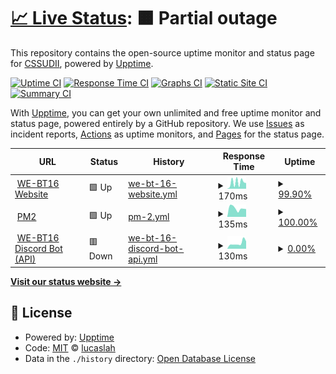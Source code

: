 # [📈 Live Status](https://cssudii.github.io/uptime): <!--live status--> **🟧 Partial outage**

This repository contains the open-source uptime monitor and status page for [CSSUDII](https://cssudii.tk), powered by [Upptime](https://github.com/upptime/upptime).

[![Uptime CI](https://github.com/koj-co/upptime/workflows/Uptime%20CI/badge.svg)](https://github.com/koj-co/upptime/actions?query=workflow%3A%22Uptime+CI%22)
[![Response Time CI](https://github.com/koj-co/upptime/workflows/Response%20Time%20CI/badge.svg)](https://github.com/koj-co/upptime/actions?query=workflow%3A%22Response+Time+CI%22)
[![Graphs CI](https://github.com/koj-co/upptime/workflows/Graphs%20CI/badge.svg)](https://github.com/koj-co/upptime/actions?query=workflow%3A%22Graphs+CI%22)
[![Static Site CI](https://github.com/koj-co/upptime/workflows/Static%20Site%20CI/badge.svg)](https://github.com/koj-co/upptime/actions?query=workflow%3A%22Static+Site+CI%22)
[![Summary CI](https://github.com/koj-co/upptime/workflows/Summary%20CI/badge.svg)](https://github.com/koj-co/upptime/actions?query=workflow%3A%22Summary+CI%22)

With [Upptime](https://upptime.js.org), you can get your own unlimited and free uptime monitor and status page, powered entirely by a GitHub repository. We use [Issues](https://github.com/lucaslah/uptime/issues) as incident reports, [Actions](https://github.com/lucaslah/uptime/actions) as uptime monitors, and [Pages](https://lucaslah.github.io/uptime) for the status page.

<!--start: status pages-->
<!-- This summary is generated by Upptime (https://github.com/upptime/upptime) -->
<!-- Do not edit this manually, your changes will be overwritten -->
<!-- prettier-ignore -->
| URL | Status | History | Response Time | Uptime |
| --- | ------ | ------- | ------------- | ------ |
| <img alt="" src="https://favicons.githubusercontent.com/we-bt16.netlify.app" height="13"> [WE-BT16 Website](https://we-bt16.netlify.app) | 🟩 Up | [we-bt-16-website.yml](https://github.com/CSSUDII/uptime/commits/HEAD/history/we-bt-16-website.yml) | <details><summary><img alt="Response time graph" src="./graphs/we-bt-16-website/response-time-week.png" height="20"> 170ms</summary><br><a href="https://CSSUDII.github.io/uptime/history/we-bt-16-website"><img alt="Response time 197" src="https://img.shields.io/endpoint?url=https%3A%2F%2Fraw.githubusercontent.com%2FCSSUDII%2Fuptime%2FHEAD%2Fapi%2Fwe-bt-16-website%2Fresponse-time.json"></a><br><a href="https://CSSUDII.github.io/uptime/history/we-bt-16-website"><img alt="24-hour response time 154" src="https://img.shields.io/endpoint?url=https%3A%2F%2Fraw.githubusercontent.com%2FCSSUDII%2Fuptime%2FHEAD%2Fapi%2Fwe-bt-16-website%2Fresponse-time-day.json"></a><br><a href="https://CSSUDII.github.io/uptime/history/we-bt-16-website"><img alt="7-day response time 170" src="https://img.shields.io/endpoint?url=https%3A%2F%2Fraw.githubusercontent.com%2FCSSUDII%2Fuptime%2FHEAD%2Fapi%2Fwe-bt-16-website%2Fresponse-time-week.json"></a><br><a href="https://CSSUDII.github.io/uptime/history/we-bt-16-website"><img alt="30-day response time 207" src="https://img.shields.io/endpoint?url=https%3A%2F%2Fraw.githubusercontent.com%2FCSSUDII%2Fuptime%2FHEAD%2Fapi%2Fwe-bt-16-website%2Fresponse-time-month.json"></a><br><a href="https://CSSUDII.github.io/uptime/history/we-bt-16-website"><img alt="1-year response time 197" src="https://img.shields.io/endpoint?url=https%3A%2F%2Fraw.githubusercontent.com%2FCSSUDII%2Fuptime%2FHEAD%2Fapi%2Fwe-bt-16-website%2Fresponse-time-year.json"></a></details> | <details><summary><a href="https://CSSUDII.github.io/uptime/history/we-bt-16-website">99.90%</a></summary><a href="https://CSSUDII.github.io/uptime/history/we-bt-16-website"><img alt="All-time uptime 99.99%" src="https://img.shields.io/endpoint?url=https%3A%2F%2Fraw.githubusercontent.com%2FCSSUDII%2Fuptime%2FHEAD%2Fapi%2Fwe-bt-16-website%2Fuptime.json"></a><br><a href="https://CSSUDII.github.io/uptime/history/we-bt-16-website"><img alt="24-hour uptime 100.00%" src="https://img.shields.io/endpoint?url=https%3A%2F%2Fraw.githubusercontent.com%2FCSSUDII%2Fuptime%2FHEAD%2Fapi%2Fwe-bt-16-website%2Fuptime-day.json"></a><br><a href="https://CSSUDII.github.io/uptime/history/we-bt-16-website"><img alt="7-day uptime 99.90%" src="https://img.shields.io/endpoint?url=https%3A%2F%2Fraw.githubusercontent.com%2FCSSUDII%2Fuptime%2FHEAD%2Fapi%2Fwe-bt-16-website%2Fuptime-week.json"></a><br><a href="https://CSSUDII.github.io/uptime/history/we-bt-16-website"><img alt="30-day uptime 99.98%" src="https://img.shields.io/endpoint?url=https%3A%2F%2Fraw.githubusercontent.com%2FCSSUDII%2Fuptime%2FHEAD%2Fapi%2Fwe-bt-16-website%2Fuptime-month.json"></a><br><a href="https://CSSUDII.github.io/uptime/history/we-bt-16-website"><img alt="1-year uptime 99.99%" src="https://img.shields.io/endpoint?url=https%3A%2F%2Fraw.githubusercontent.com%2FCSSUDII%2Fuptime%2FHEAD%2Fapi%2Fwe-bt-16-website%2Fuptime-year.json"></a></details>
| <img alt="" src="https://favicons.githubusercontent.com/app.pm2.io" height="13"> [PM2](https://app.pm2.io) | 🟩 Up | [pm-2.yml](https://github.com/CSSUDII/uptime/commits/HEAD/history/pm-2.yml) | <details><summary><img alt="Response time graph" src="./graphs/pm-2/response-time-week.png" height="20"> 135ms</summary><br><a href="https://CSSUDII.github.io/uptime/history/pm-2"><img alt="Response time 139" src="https://img.shields.io/endpoint?url=https%3A%2F%2Fraw.githubusercontent.com%2FCSSUDII%2Fuptime%2FHEAD%2Fapi%2Fpm-2%2Fresponse-time.json"></a><br><a href="https://CSSUDII.github.io/uptime/history/pm-2"><img alt="24-hour response time 122" src="https://img.shields.io/endpoint?url=https%3A%2F%2Fraw.githubusercontent.com%2FCSSUDII%2Fuptime%2FHEAD%2Fapi%2Fpm-2%2Fresponse-time-day.json"></a><br><a href="https://CSSUDII.github.io/uptime/history/pm-2"><img alt="7-day response time 135" src="https://img.shields.io/endpoint?url=https%3A%2F%2Fraw.githubusercontent.com%2FCSSUDII%2Fuptime%2FHEAD%2Fapi%2Fpm-2%2Fresponse-time-week.json"></a><br><a href="https://CSSUDII.github.io/uptime/history/pm-2"><img alt="30-day response time 137" src="https://img.shields.io/endpoint?url=https%3A%2F%2Fraw.githubusercontent.com%2FCSSUDII%2Fuptime%2FHEAD%2Fapi%2Fpm-2%2Fresponse-time-month.json"></a><br><a href="https://CSSUDII.github.io/uptime/history/pm-2"><img alt="1-year response time 139" src="https://img.shields.io/endpoint?url=https%3A%2F%2Fraw.githubusercontent.com%2FCSSUDII%2Fuptime%2FHEAD%2Fapi%2Fpm-2%2Fresponse-time-year.json"></a></details> | <details><summary><a href="https://CSSUDII.github.io/uptime/history/pm-2">100.00%</a></summary><a href="https://CSSUDII.github.io/uptime/history/pm-2"><img alt="All-time uptime 99.87%" src="https://img.shields.io/endpoint?url=https%3A%2F%2Fraw.githubusercontent.com%2FCSSUDII%2Fuptime%2FHEAD%2Fapi%2Fpm-2%2Fuptime.json"></a><br><a href="https://CSSUDII.github.io/uptime/history/pm-2"><img alt="24-hour uptime 100.00%" src="https://img.shields.io/endpoint?url=https%3A%2F%2Fraw.githubusercontent.com%2FCSSUDII%2Fuptime%2FHEAD%2Fapi%2Fpm-2%2Fuptime-day.json"></a><br><a href="https://CSSUDII.github.io/uptime/history/pm-2"><img alt="7-day uptime 100.00%" src="https://img.shields.io/endpoint?url=https%3A%2F%2Fraw.githubusercontent.com%2FCSSUDII%2Fuptime%2FHEAD%2Fapi%2Fpm-2%2Fuptime-week.json"></a><br><a href="https://CSSUDII.github.io/uptime/history/pm-2"><img alt="30-day uptime 100.00%" src="https://img.shields.io/endpoint?url=https%3A%2F%2Fraw.githubusercontent.com%2FCSSUDII%2Fuptime%2FHEAD%2Fapi%2Fpm-2%2Fuptime-month.json"></a><br><a href="https://CSSUDII.github.io/uptime/history/pm-2"><img alt="1-year uptime 99.87%" src="https://img.shields.io/endpoint?url=https%3A%2F%2Fraw.githubusercontent.com%2FCSSUDII%2Fuptime%2FHEAD%2Fapi%2Fpm-2%2Fuptime-year.json"></a></details>
| <img alt="" src="https://favicons.githubusercontent.com/834fc166c81e.ngrok.io" height="13"> [WE-BT16 Discord Bot (API)](https://834fc166c81e.ngrok.io) | 🟥 Down | [we-bt-16-discord-bot-api.yml](https://github.com/CSSUDII/uptime/commits/HEAD/history/we-bt-16-discord-bot-api.yml) | <details><summary><img alt="Response time graph" src="./graphs/we-bt-16-discord-bot-api/response-time-week.png" height="20"> 130ms</summary><br><a href="https://CSSUDII.github.io/uptime/history/we-bt-16-discord-bot-api"><img alt="Response time 408" src="https://img.shields.io/endpoint?url=https%3A%2F%2Fraw.githubusercontent.com%2FCSSUDII%2Fuptime%2FHEAD%2Fapi%2Fwe-bt-16-discord-bot-api%2Fresponse-time.json"></a><br><a href="https://CSSUDII.github.io/uptime/history/we-bt-16-discord-bot-api"><img alt="24-hour response time 173" src="https://img.shields.io/endpoint?url=https%3A%2F%2Fraw.githubusercontent.com%2FCSSUDII%2Fuptime%2FHEAD%2Fapi%2Fwe-bt-16-discord-bot-api%2Fresponse-time-day.json"></a><br><a href="https://CSSUDII.github.io/uptime/history/we-bt-16-discord-bot-api"><img alt="7-day response time 130" src="https://img.shields.io/endpoint?url=https%3A%2F%2Fraw.githubusercontent.com%2FCSSUDII%2Fuptime%2FHEAD%2Fapi%2Fwe-bt-16-discord-bot-api%2Fresponse-time-week.json"></a><br><a href="https://CSSUDII.github.io/uptime/history/we-bt-16-discord-bot-api"><img alt="30-day response time 98" src="https://img.shields.io/endpoint?url=https%3A%2F%2Fraw.githubusercontent.com%2FCSSUDII%2Fuptime%2FHEAD%2Fapi%2Fwe-bt-16-discord-bot-api%2Fresponse-time-month.json"></a><br><a href="https://CSSUDII.github.io/uptime/history/we-bt-16-discord-bot-api"><img alt="1-year response time 408" src="https://img.shields.io/endpoint?url=https%3A%2F%2Fraw.githubusercontent.com%2FCSSUDII%2Fuptime%2FHEAD%2Fapi%2Fwe-bt-16-discord-bot-api%2Fresponse-time-year.json"></a></details> | <details><summary><a href="https://CSSUDII.github.io/uptime/history/we-bt-16-discord-bot-api">0.00%</a></summary><a href="https://CSSUDII.github.io/uptime/history/we-bt-16-discord-bot-api"><img alt="All-time uptime 47.15%" src="https://img.shields.io/endpoint?url=https%3A%2F%2Fraw.githubusercontent.com%2FCSSUDII%2Fuptime%2FHEAD%2Fapi%2Fwe-bt-16-discord-bot-api%2Fuptime.json"></a><br><a href="https://CSSUDII.github.io/uptime/history/we-bt-16-discord-bot-api"><img alt="24-hour uptime 0.00%" src="https://img.shields.io/endpoint?url=https%3A%2F%2Fraw.githubusercontent.com%2FCSSUDII%2Fuptime%2FHEAD%2Fapi%2Fwe-bt-16-discord-bot-api%2Fuptime-day.json"></a><br><a href="https://CSSUDII.github.io/uptime/history/we-bt-16-discord-bot-api"><img alt="7-day uptime 0.00%" src="https://img.shields.io/endpoint?url=https%3A%2F%2Fraw.githubusercontent.com%2FCSSUDII%2Fuptime%2FHEAD%2Fapi%2Fwe-bt-16-discord-bot-api%2Fuptime-week.json"></a><br><a href="https://CSSUDII.github.io/uptime/history/we-bt-16-discord-bot-api"><img alt="30-day uptime 7.96%" src="https://img.shields.io/endpoint?url=https%3A%2F%2Fraw.githubusercontent.com%2FCSSUDII%2Fuptime%2FHEAD%2Fapi%2Fwe-bt-16-discord-bot-api%2Fuptime-month.json"></a><br><a href="https://CSSUDII.github.io/uptime/history/we-bt-16-discord-bot-api"><img alt="1-year uptime 47.15%" src="https://img.shields.io/endpoint?url=https%3A%2F%2Fraw.githubusercontent.com%2FCSSUDII%2Fuptime%2FHEAD%2Fapi%2Fwe-bt-16-discord-bot-api%2Fuptime-year.json"></a></details>

<!--end: status pages-->

[**Visit our status website →**](https://cssudii.github.io/uptime)

## 📄 License

- Powered by: [Upptime](https://github.com/upptime/upptime)
- Code: [MIT](./LICENSE) © [lucaslah](https://cssudii.tk)
- Data in the `./history` directory: [Open Database License](https://opendatacommons.org/licenses/odbl/1-0/)
